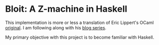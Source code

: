# Bloit: A Z-machine in Haskell

This implementation is more or less a translation of Eric Lippert's OCaml [original]. I am following along with his [blog series].

My primary objective with this project is to become familiar with Haskell.

   [original]: https://github.com/ericlippert/flathead
   [blog series]: https://ericlippert.com/category/zmachine
